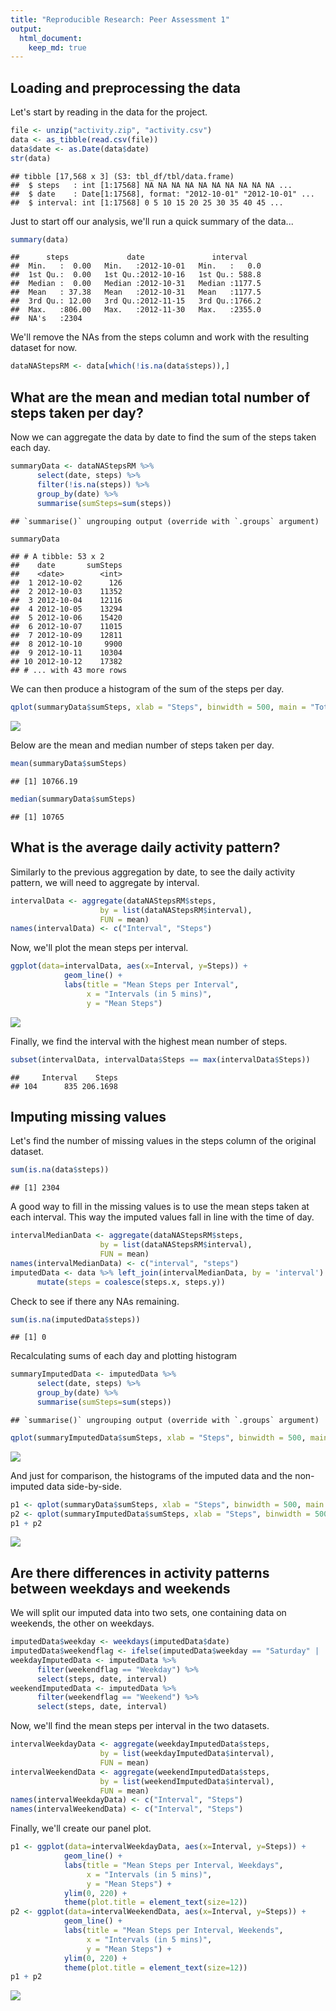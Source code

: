 ```yaml
---
title: "Reproducible Research: Peer Assessment 1"
output: 
  html_document:
    keep_md: true
---
```




## Loading and preprocessing the data

Let's start by reading in the data for the project.

```r
file <- unzip("activity.zip", "activity.csv")
data <- as_tibble(read.csv(file))
data$date <- as.Date(data$date)
str(data)
```

```
## tibble [17,568 x 3] (S3: tbl_df/tbl/data.frame)
##  $ steps   : int [1:17568] NA NA NA NA NA NA NA NA NA NA ...
##  $ date    : Date[1:17568], format: "2012-10-01" "2012-10-01" ...
##  $ interval: int [1:17568] 0 5 10 15 20 25 30 35 40 45 ...
```

Just to start off our analysis, we'll run a quick summary of the data...

```r
summary(data)
```

```
##      steps             date               interval     
##  Min.   :  0.00   Min.   :2012-10-01   Min.   :   0.0  
##  1st Qu.:  0.00   1st Qu.:2012-10-16   1st Qu.: 588.8  
##  Median :  0.00   Median :2012-10-31   Median :1177.5  
##  Mean   : 37.38   Mean   :2012-10-31   Mean   :1177.5  
##  3rd Qu.: 12.00   3rd Qu.:2012-11-15   3rd Qu.:1766.2  
##  Max.   :806.00   Max.   :2012-11-30   Max.   :2355.0  
##  NA's   :2304
```

We'll remove the NAs from the steps column and work with the resulting dataset for now.

```r
dataNAStepsRM <- data[which(!is.na(data$steps)),]
```

## What are the mean and median total number of steps taken per day?
Now we can aggregate the data by date to find the sum of the steps taken each day.

```r
summaryData <- dataNAStepsRM %>%
      select(date, steps) %>%
      filter(!is.na(steps)) %>%
      group_by(date) %>%
      summarise(sumSteps=sum(steps))
```

```
## `summarise()` ungrouping output (override with `.groups` argument)
```

```r
summaryData
```

```
## # A tibble: 53 x 2
##    date       sumSteps
##    <date>        <int>
##  1 2012-10-02      126
##  2 2012-10-03    11352
##  3 2012-10-04    12116
##  4 2012-10-05    13294
##  5 2012-10-06    15420
##  6 2012-10-07    11015
##  7 2012-10-09    12811
##  8 2012-10-10     9900
##  9 2012-10-11    10304
## 10 2012-10-12    17382
## # ... with 43 more rows
```

We can then produce a histogram of the sum of the steps per day.


```r
qplot(summaryData$sumSteps, xlab = "Steps", binwidth = 500, main = "Total Steps per Day")
```

![](PA1_template_files/figure-html/unnamed-chunk-6-1.png)<!-- -->


Below are the mean and median number of steps taken per day.

```r
mean(summaryData$sumSteps)
```

```
## [1] 10766.19
```

```r
median(summaryData$sumSteps)
```

```
## [1] 10765
```



## What is the average daily activity pattern?
Similarly to the previous aggregation by date, to see the daily activity pattern, we will need to aggregate by interval.

```r
intervalData <- aggregate(dataNAStepsRM$steps, 
                    by = list(dataNAStepsRM$interval),
                    FUN = mean)
names(intervalData) <- c("Interval", "Steps")
```

Now, we'll plot the mean steps per interval.

```r
ggplot(data=intervalData, aes(x=Interval, y=Steps)) + 
            geom_line() + 
            labs(title = "Mean Steps per Interval", 
                 x = "Intervals (in 5 mins)", 
                 y = "Mean Steps")
```

![](PA1_template_files/figure-html/unnamed-chunk-9-1.png)<!-- -->

Finally, we find the interval with the highest mean number of steps.

```r
subset(intervalData, intervalData$Steps == max(intervalData$Steps))
```

```
##     Interval    Steps
## 104      835 206.1698
```


## Imputing missing values
Let's find the number of missing values in the steps column of the original dataset.

```r
sum(is.na(data$steps))
```

```
## [1] 2304
```

A good way to fill in the missing values is to use the mean steps taken at each interval. This way the imputed values fall in line with the time of day.

```r
intervalMedianData <- aggregate(dataNAStepsRM$steps, 
                    by = list(dataNAStepsRM$interval),
                    FUN = mean)
names(intervalMedianData) <- c("interval", "steps")
imputedData <- data %>% left_join(intervalMedianData, by = 'interval') %>%
      mutate(steps = coalesce(steps.x, steps.y))
```

Check to see if there any NAs remaining.

```r
sum(is.na(imputedData$steps))
```

```
## [1] 0
```

Recalculating sums of each day and plotting histogram

```r
summaryImputedData <- imputedData %>%
      select(date, steps) %>%
      group_by(date) %>%
      summarise(sumSteps=sum(steps))
```

```
## `summarise()` ungrouping output (override with `.groups` argument)
```

```r
qplot(summaryImputedData$sumSteps, xlab = "Steps", binwidth = 500, main = "Total Steps per Day")
```

![](PA1_template_files/figure-html/unnamed-chunk-14-1.png)<!-- -->

And just for comparison, the histograms of the imputed data and the non-imputed data side-by-side.

```r
p1 <- qplot(summaryData$sumSteps, xlab = "Steps", binwidth = 500, main = "Total Steps per Day")
p2 <- qplot(summaryImputedData$sumSteps, xlab = "Steps", binwidth = 500, main = "Total Steps per Day, Imputed")
p1 + p2
```

![](PA1_template_files/figure-html/unnamed-chunk-15-1.png)<!-- -->


## Are there differences in activity patterns between weekdays and weekends

We will split our imputed data into two sets, one containing data on weekends, the other on weekdays.

```r
imputedData$weekday <- weekdays(imputedData$date)
imputedData$weekendflag <- ifelse(imputedData$weekday == "Saturday" |  imputedData$weekday == "Sunday", "Weekend", "Weekday")
weekdayImputedData <- imputedData %>%
      filter(weekendflag == "Weekday") %>%
      select(steps, date, interval) 
weekendImputedData <- imputedData %>%
      filter(weekendflag == "Weekend") %>%
      select(steps, date, interval)
```

Now, we'll find the mean steps per interval in the two datasets.

```r
intervalWeekdayData <- aggregate(weekdayImputedData$steps, 
                    by = list(weekdayImputedData$interval),
                    FUN = mean)
intervalWeekendData <- aggregate(weekendImputedData$steps, 
                    by = list(weekendImputedData$interval),
                    FUN = mean)
names(intervalWeekdayData) <- c("Interval", "Steps")
names(intervalWeekendData) <- c("Interval", "Steps")
```

Finally, we'll create our panel plot.

```r
p1 <- ggplot(data=intervalWeekdayData, aes(x=Interval, y=Steps)) + 
            geom_line() + 
            labs(title = "Mean Steps per Interval, Weekdays", 
                 x = "Intervals (in 5 mins)", 
                 y = "Mean Steps") +
            ylim(0, 220) + 
            theme(plot.title = element_text(size=12))
p2 <- ggplot(data=intervalWeekendData, aes(x=Interval, y=Steps)) + 
            geom_line() + 
            labs(title = "Mean Steps per Interval, Weekends", 
                 x = "Intervals (in 5 mins)", 
                 y = "Mean Steps") +
            ylim(0, 220) + 
            theme(plot.title = element_text(size=12))
p1 + p2
```

![](PA1_template_files/figure-html/unnamed-chunk-18-1.png)<!-- -->

